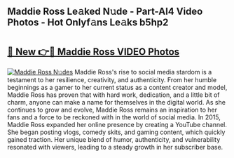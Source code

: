 ## Maddie Ross Le𝚊ked N𝚞de - Part-AI4 Video Photos - Hot Onlyf𝚊ns Le𝚊ks b5hp2

# <h2><a href="http://ab47339.deff.icu/?id=Maddie+Ross">🔗 New 👉🔴 Maddie Ross VIDEO Photos</a></h2>

[![Maddie Ross N𝚞des](https://i.imgur.com/rIISA9y.gif)](http://ab47339.deff.icu/?id=Maddie+Ross)
Maddie Ross's rise to social media stardom is a testament to her resilience, creativity, and authenticity. From her humble beginnings as a gamer to her current status as a content creator and model, Maddie Ross has proven that with hard work, dedication, and a little bit of charm, anyone can make a name for themselves in the digital world. As she continues to grow and evolve, Maddie Ross remains an inspiration to her fans and a force to be reckoned with in the world of social media. In 2015, Maddie Ross expanded her online presence by creating a YouTube channel. She began posting vlogs, comedy skits, and gaming content, which quickly gained traction. Her unique blend of humor, authenticity, and vulnerability resonated with viewers, leading to a steady growth in her subscriber base.
